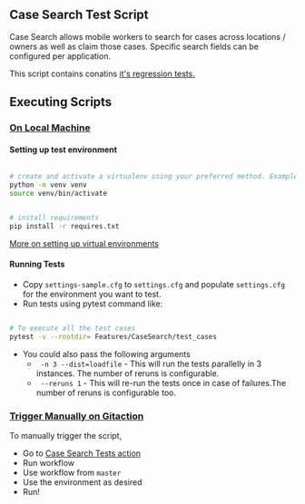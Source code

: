 ## Case Search Test Script

Case Search allows mobile workers to search for cases across locations / owners as well as claim those cases. Specific search fields can be configured per application. 

This script contains conatins [it's regression tests.](https://docs.google.com/spreadsheets/d/13vUbmbMqtFWwjvmvuST66p3X5u6sLNnBrLWQICx_iaQ/edit#gid=2133071371)

## Executing Scripts

### <ins> On Local Machine </ins>

#### Setting up test environment

```sh

# create and activate a virtualenv using your preferred method. Example:
python -m venv venv
source venv/bin/activate


# install requirements
pip install -r requires.txt

```

[More on setting up virtual environments](https://confluence.dimagi.com/display/GTD/QA+and+Python+Virtual+Environments)


#### Running Tests


 -   Copy `settings-sample.cfg` to `settings.cfg` and populate `settings.cfg` for
the environment you want to test.
- Run tests using pytest command like:

```sh

# To execute all the test cases 
pytest -v --rootdir= Features/CaseSearch/test_cases

```
- You could also pass the following arguments
  - ` -n 3 --dist=loadfile` - This will run the tests parallelly in 3 instances. The number of reruns is configurable.
  - ` --reruns 1` - This will re-run the tests once in case of failures.The number of reruns is configurable too.

### <ins> Trigger Manually on Gitaction </ins>

To manually trigger the script,
  - Go to [Case Search Tests action](https://github.com/dimagi/dimagi-qa/actions/workflows/case-search-tests.yml)
  - Run workflow
  - Use workflow from ```master```
  - Use the environment as desired
  - Run!
